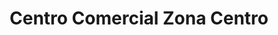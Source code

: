 ---
title: "Centro Comercial Zona Centro"
url: /san-rafael-abajo/centro-comercial-zona-centro/
shop: Einkaufszentrum
---